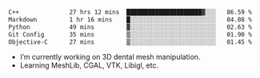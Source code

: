 <!--START_SECTION:waka-->

```txt
C++              27 hrs 12 mins  █████████████████████▓░░░   86.59 %
Markdown         1 hr 16 mins    █░░░░░░░░░░░░░░░░░░░░░░░░   04.08 %
Python           49 mins         ▓░░░░░░░░░░░░░░░░░░░░░░░░   02.63 %
Git Config       35 mins         ▒░░░░░░░░░░░░░░░░░░░░░░░░   01.90 %
Objective-C      27 mins         ▒░░░░░░░░░░░░░░░░░░░░░░░░   01.45 %
```

<!--END_SECTION:waka-->

<!--
**0x11111111/0x11111111** is a ✨ _special_ ✨ repository because its `README.md` (this file) appears on your GitHub profile.

Here are some ideas to get you started:

- 🔭 I’m currently working on ...
- 🌱 I’m currently learning ...
- 👯 I’m looking to collaborate on ...
- 🤔 I’m looking for help with ...
- 💬 Ask me about ...
- 📫 How to reach me: ...
- 😄 Pronouns: ...
- ⚡ Fun fact: ...
-->
- I’m currently working on 3D dental mesh manipulation.
- Learning MeshLib, CGAL, VTK, Libigl, etc.
